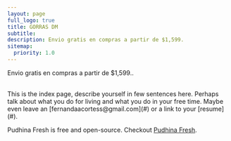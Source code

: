```yaml
---
layout: page
full_logo: true
title: GORRAS DM
subtitle: 
description: Envio gratis en compras a partir de $1,599.
sitemap:
  priority: 1.0
---
```

<p class="describe-text">Envio gratis en compras a partir de $1,599..</p>
<br>
This is the index page, describe yourself in few sentences here. Perhaps talk about what you do for living and what you do in your free time. Maybe even leave an [fernandaacortess@gmail.com](#) or a link to your [resume](#).

Pudhina Fresh is free and open-source. Checkout [Pudhina Fresh](https://github.com/ritijjain/pudhina-fresh).

<br>
<br>
<br>
<br>
<br>
<br>
<br>

